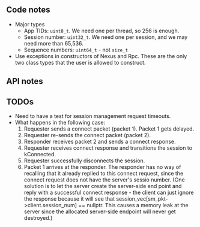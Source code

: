 ## Code notes
  * Major types
    * App TIDs: `uint8_t`. We need one per thread, so 256 is enough.
    * Session number: `uint32_t`. We need one per session, and we may need
      more than 65,536.
    * Sequence numbers: `uint64_t` - not `size_t`
  * Use exceptions in constructors of Nexus and Rpc. These are the only two
    class types that the user is allowed to construct.

## API notes

## TODOs
 * Need to have a test for session management request timeouts.
 * What happens in the following case:
   1. Requester sends a connect packet (packet 1). Packet 1 gets delayed.
   2. Requester re-sends the connect packet (packet 2).
   3. Responder receives packet 2 and sends a connect response.
   4. Requester receives connect response and transitions the session to
      kConnected.
   5. Requester successfully disconnects the session.
   6. Packet 1 arrives at the responder. The responder has no way of recalling
      that it already replied to this connect request, since the connect request
      does not have the server's sessio number. (One solution is to let the
      server create the server-side end point and reply with a successful connect
      response - the client can just ignore the response because it will see
      that session_vec[sm_pkt->client.session_num] == nullptr. This causes a
      memory leak at the server since the allocated server-side endpoint will
      never get destroyed.)
